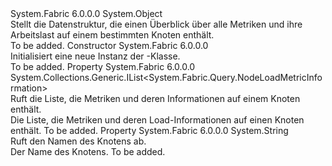 <Type Name="NodeLoadInformation" FullName="System.Fabric.Query.NodeLoadInformation">
  <TypeSignature Language="C#" Value="public class NodeLoadInformation" />
  <TypeSignature Language="ILAsm" Value=".class public auto ansi beforefieldinit NodeLoadInformation extends System.Object" />
  <TypeSignature Language="DocId" Value="T:System.Fabric.Query.NodeLoadInformation" />
  <TypeSignature Language="VB.NET" Value="Public Class NodeLoadInformation" />
  <TypeSignature Language="F#" Value="type NodeLoadInformation = class" />
  <AssemblyInfo>
    <AssemblyName>System.Fabric</AssemblyName>
    <AssemblyVersion>6.0.0.0</AssemblyVersion>
  </AssemblyInfo>
  <Base>
    <BaseTypeName>System.Object</BaseTypeName>
  </Base>
  <Interfaces />
  <Docs>
    <summary>
      <para>Stellt die Datenstruktur, die einen Überblick über alle Metriken und ihre Arbeitslast auf einem bestimmten Knoten enthält.</para>
    </summary>
    <remarks>To be added.</remarks>
  </Docs>
  <Members>
    <Member MemberName=".ctor">
      <MemberSignature Language="C#" Value="public NodeLoadInformation ();" />
      <MemberSignature Language="ILAsm" Value=".method public hidebysig specialname rtspecialname instance void .ctor() cil managed" />
      <MemberSignature Language="DocId" Value="M:System.Fabric.Query.NodeLoadInformation.#ctor" />
      <MemberSignature Language="VB.NET" Value="Public Sub New ()" />
      <MemberType>Constructor</MemberType>
      <AssemblyInfo>
        <AssemblyName>System.Fabric</AssemblyName>
        <AssemblyVersion>6.0.0.0</AssemblyVersion>
      </AssemblyInfo>
      <Parameters />
      <Docs>
        <summary>
          <para>Initialisiert eine neue Instanz der <see cref="T:System.Fabric.Query.NodeLoadInformation" />-Klasse.</para>
        </summary>
        <remarks>To be added.</remarks>
      </Docs>
    </Member>
    <Member MemberName="NodeLoadMetricInformationList">
      <MemberSignature Language="C#" Value="public System.Collections.Generic.IList&lt;System.Fabric.Query.NodeLoadMetricInformation&gt; NodeLoadMetricInformationList { get; }" />
      <MemberSignature Language="ILAsm" Value=".property instance class System.Collections.Generic.IList`1&lt;class System.Fabric.Query.NodeLoadMetricInformation&gt; NodeLoadMetricInformationList" />
      <MemberSignature Language="DocId" Value="P:System.Fabric.Query.NodeLoadInformation.NodeLoadMetricInformationList" />
      <MemberSignature Language="VB.NET" Value="Public ReadOnly Property NodeLoadMetricInformationList As IList(Of NodeLoadMetricInformation)" />
      <MemberSignature Language="F#" Value="member this.NodeLoadMetricInformationList : System.Collections.Generic.IList&lt;System.Fabric.Query.NodeLoadMetricInformation&gt;" Usage="System.Fabric.Query.NodeLoadInformation.NodeLoadMetricInformationList" />
      <MemberType>Property</MemberType>
      <AssemblyInfo>
        <AssemblyName>System.Fabric</AssemblyName>
        <AssemblyVersion>6.0.0.0</AssemblyVersion>
      </AssemblyInfo>
      <ReturnValue>
        <ReturnType>System.Collections.Generic.IList&lt;System.Fabric.Query.NodeLoadMetricInformation&gt;</ReturnType>
      </ReturnValue>
      <Docs>
        <summary>
          <para>Ruft die Liste, die Metriken und deren Informationen auf einem Knoten enthält.</para>
        </summary>
        <value>
          <para>Die Liste, die Metriken und deren Load-Informationen auf einen Knoten enthält.</para>
        </value>
        <remarks>To be added.</remarks>
      </Docs>
    </Member>
    <Member MemberName="NodeName">
      <MemberSignature Language="C#" Value="public string NodeName { get; set; }" />
      <MemberSignature Language="ILAsm" Value=".property instance string NodeName" />
      <MemberSignature Language="DocId" Value="P:System.Fabric.Query.NodeLoadInformation.NodeName" />
      <MemberSignature Language="VB.NET" Value="Public Property NodeName As String" />
      <MemberSignature Language="F#" Value="member this.NodeName : string with get, set" Usage="System.Fabric.Query.NodeLoadInformation.NodeName" />
      <MemberType>Property</MemberType>
      <AssemblyInfo>
        <AssemblyName>System.Fabric</AssemblyName>
        <AssemblyVersion>6.0.0.0</AssemblyVersion>
      </AssemblyInfo>
      <ReturnValue>
        <ReturnType>System.String</ReturnType>
      </ReturnValue>
      <Docs>
        <summary>
          <para>Ruft den Namen des Knotens ab.</para>
        </summary>
        <value>
          <para>Der Name des Knotens.</para>
        </value>
        <remarks>To be added.</remarks>
      </Docs>
    </Member>
  </Members>
</Type>